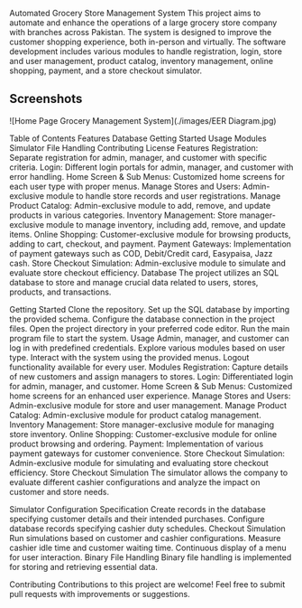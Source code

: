 Automated Grocery Store Management System
This project aims to automate and enhance the operations of a large grocery store company with branches across Pakistan. The system is designed to improve the customer shopping experience, both in-person and virtually. The software development includes various modules to handle registration, login, store and user management, product catalog, inventory management, online shopping, payment, and a store checkout simulator.

## Screenshots
![Home Page Grocery Management System](./images/EER Diagram.jpg)

Table of Contents
Features
Database
Getting Started
Usage
Modules
Simulator
File Handling
Contributing
License
Features
Registration: Separate registration for admin, manager, and customer with specific criteria.
Login: Different login portals for admin, manager, and customer with error handling.
Home Screen & Sub Menus: Customized home screens for each user type with proper menus.
Manage Stores and Users: Admin-exclusive module to handle store records and user registrations.
Manage Product Catalog: Admin-exclusive module to add, remove, and update products in various categories.
Inventory Management: Store manager-exclusive module to manage inventory, including add, remove, and update items.
Online Shopping: Customer-exclusive module for browsing products, adding to cart, checkout, and payment.
Payment Gateways: Implementation of payment gateways such as COD, Debit/Credit card, Easypaisa, Jazz cash.
Store Checkout Simulation: Admin-exclusive module to simulate and evaluate store checkout efficiency.
Database
The project utilizes an SQL database to store and manage crucial data related to users, stores, products, and transactions.

Getting Started
Clone the repository.
Set up the SQL database by importing the provided schema.
Configure the database connection in the project files.
Open the project directory in your preferred code editor.
Run the main program file to start the system.
Usage
Admin, manager, and customer can log in with predefined credentials.
Explore various modules based on user type.
Interact with the system using the provided menus.
Logout functionality available for every user.
Modules
Registration: Capture details of new customers and assign managers to stores.
Login: Differentiated login for admin, manager, and customer.
Home Screen & Sub Menus: Customized home screens for an enhanced user experience.
Manage Stores and Users: Admin-exclusive module for store and user management.
Manage Product Catalog: Admin-exclusive module for product catalog management.
Inventory Management: Store manager-exclusive module for managing store inventory.
Online Shopping: Customer-exclusive module for online product browsing and ordering.
Payment: Implementation of various payment gateways for customer convenience.
Store Checkout Simulation: Admin-exclusive module for simulating and evaluating store checkout efficiency.
Store Checkout Simulation
The simulator allows the company to evaluate different cashier configurations and analyze the impact on customer and store needs.

Simulator Configuration Specification
Create records in the database specifying customer details and their intended purchases.
Configure database records specifying cashier duty schedules.
Checkout Simulation
Run simulations based on customer and cashier configurations.
Measure cashier idle time and customer waiting time.
Continuous display of a menu for user interaction.
Binary File Handling
Binary file handling is implemented for storing and retrieving essential data.

Contributing
Contributions to this project are welcome! Feel free to submit pull requests with improvements or suggestions.
